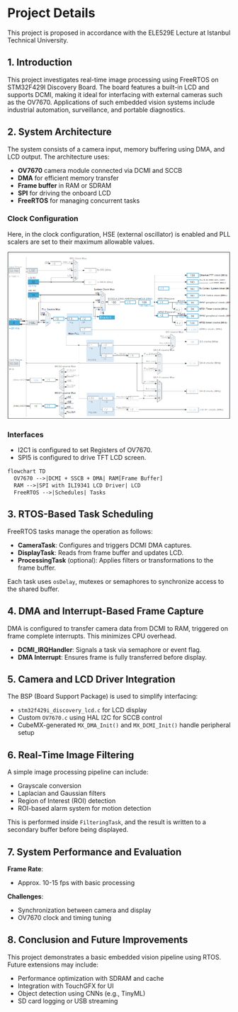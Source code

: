 # Project Details

This project is proposed in accordance with the ELE529E Lecture at Istanbul Technical University.

## 1. Introduction

This project investigates real-time image processing using FreeRTOS on STM32F429I Discovery Board. The board features a built-in LCD and supports DCMI, making it ideal for interfacing with external cameras such as the OV7670. Applications of such embedded vision systems include industrial automation, surveillance, and portable diagnostics.

## 2. System Architecture

The system consists of a camera input, memory buffering using DMA, and LCD output. The architecture uses:

- **OV7670** camera module connected via DCMI and SCCB
- **DMA** for efficient memory transfer
- **Frame buffer** in RAM or SDRAM
- **SPI** for driving the onboard LCD
- **FreeRTOS** for managing concurrent tasks

### Clock Configuration
Here, in the clock configuration, HSE (external oscillator) is enabled and PLL scalers are set to their maximum allowable values.
 
![Clock Configuration](img/clock_conf.png)

### Interfaces

- I2C1 is configured to set Registers of OV7670. 
- SPI5 is configured to drive TFT LCD screen.  

```mermaid
flowchart TD
  OV7670 -->|DCMI + SSCB + DMA| RAM[Frame Buffer]
  RAM -->|SPI with ILI9341 LCD Driver| LCD
  FreeRTOS -->|Schedules| Tasks
```

## 3. RTOS-Based Task Scheduling

FreeRTOS tasks manage the operation as follows:

- **CameraTask**: Configures and triggers DCMI DMA captures.
- **DisplayTask**: Reads from frame buffer and updates LCD.
- **ProcessingTask** (optional): Applies filters or transformations to the frame buffer.

Each task uses `osDelay`, mutexes or semaphores to synchronize access to the shared buffer.

## 4. DMA and Interrupt-Based Frame Capture

DMA is configured to transfer camera data from DCMI to RAM, triggered on frame complete interrupts. This minimizes CPU overhead.

- **DCMI_IRQHandler**: Signals a task via semaphore or event flag.
- **DMA Interrupt**: Ensures frame is fully transferred before display.

## 5. Camera and LCD Driver Integration

The BSP (Board Support Package) is used to simplify interfacing:

- `stm32f429i_discovery_lcd.c` for LCD display
- Custom `OV7670.c` using HAL I2C for SCCB control
- CubeMX-generated `MX_DMA_Init()` and `MX_DCMI_Init()` handle peripheral setup

## 6. Real-Time Image Filtering

A simple image processing pipeline can include:

- Grayscale conversion
- Laplacian and Gaussian filters
- Region of Interest (ROI) detection
- ROI-based alarm system for motion detection

This is performed inside `FilteringTask`, and the result is written to a secondary buffer before being displayed.

## 7. System Performance and Evaluation

**Frame Rate**: 

- Approx. 10-15 fps with basic processing

**Challenges**:

  * Synchronization between camera and display
  * OV7670 clock and timing tuning

## 8. Conclusion and Future Improvements

This project demonstrates a basic embedded vision pipeline using RTOS. Future extensions may include:

- Performance optimization with SDRAM and cache
- Integration with TouchGFX for UI
- Object detection using CNNs (e.g., TinyML)
- SD card logging or USB streaming

